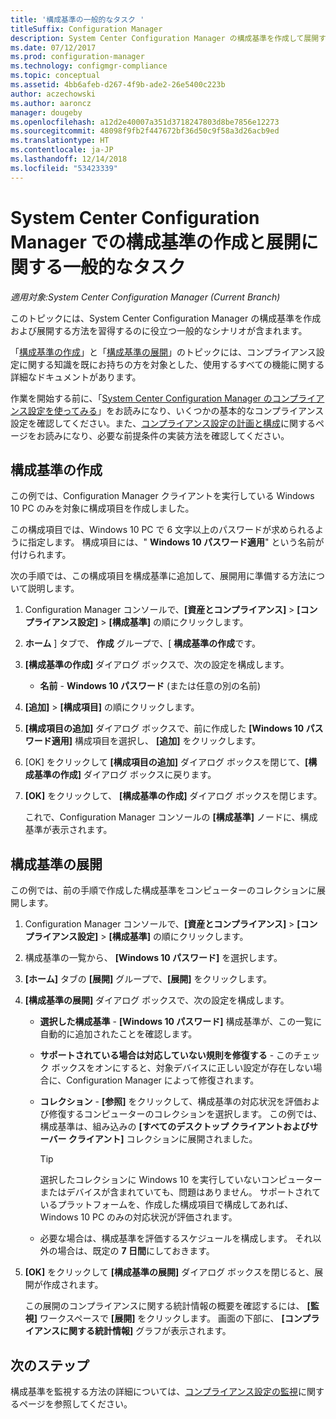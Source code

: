 ```yaml
---
title: '構成基準の一般的なタスク '
titleSuffix: Configuration Manager
description: System Center Configuration Manager の構成基準を作成して展開する方法について説明します。
ms.date: 07/12/2017
ms.prod: configuration-manager
ms.technology: configmgr-compliance
ms.topic: conceptual
ms.assetid: 4bb6afeb-d267-4f9b-ade2-26e5400c223b
author: aczechowski
ms.author: aaroncz
manager: dougeby
ms.openlocfilehash: a12d2e40007a351d3718247803d8be7856e12273
ms.sourcegitcommit: 48098f9fb2f447672bf36d50c9f58a3d26acb9ed
ms.translationtype: HT
ms.contentlocale: ja-JP
ms.lasthandoff: 12/14/2018
ms.locfileid: "53423339"
---
```

# <a name="common-tasks-for-creating-and-deploying-configuration-baselines-with-system-center-configuration-manager"></a>System Center Configuration Manager での構成基準の作成と展開に関する一般的なタスク

*適用対象:System Center Configuration Manager (Current Branch)*

このトピックには、System Center Configuration Manager の構成基準を作成および展開する方法を習得するのに役立つ一般的なシナリオが含まれます。  

 「[構成基準の作成](../../compliance/deploy-use/create-configuration-baselines.md)」と「[構成基準の展開](../../compliance/deploy-use/deploy-configuration-baselines.md)」のトピックには、コンプライアンス設定に関する知識を既にお持ちの方を対象とした、使用するすべての機能に関する詳細なドキュメントがあります。  

 作業を開始する前に、「[System Center Configuration Manager のコンプライアンス設定を使ってみる](../../compliance/get-started/get-started-with-compliance-settings.md)」をお読みになり、いくつかの基本的なコンプライアンス設定を確認してください。また、[コンプライアンス設定の計画と構成](../../compliance/plan-design/plan-for-and-configure-compliance-settings.md)に関するページをお読みになり、必要な前提条件の実装方法を確認してください。  

## <a name="create-a-configuration-baseline"></a>構成基準の作成  
 この例では、Configuration Manager クライアントを実行している Windows 10 PC のみを対象に構成項目を作成しました。  

 この構成項目では、Windows 10 PC で 6 文字以上のパスワードが求められるように指定します。 構成項目には、" **Windows 10 パスワード適用**" という名前が付けられます。  

次の手順では、この構成項目を構成基準に追加して、展開用に準備する方法について説明します。  

1. Configuration Manager コンソールで、**[資産とコンプライアンス]** > **[コンプライアンス設定]** > **[構成基準]** の順にクリックします。  

2. **ホーム** ] タブで、 **作成** グループで、[ **構成基準の作成**です。  

3. **[構成基準の作成]** ダイアログ ボックスで、次の設定を構成します。  

   -   **名前** - **Windows 10 パスワード** (または任意の別の名前)  

4. **[追加]** > **[構成項目]** の順にクリックします。  

5. **[構成項目の追加]** ダイアログ ボックスで、前に作成した **[Windows 10 パスワード適用]** 構成項目を選択し、 **[追加]** をクリックします。  

6. [OK] をクリックして **[構成項目の追加]** ダイアログ ボックスを閉じて、**[構成基準の作成]** ダイアログ ボックスに戻ります。

7. **[OK]** をクリックして、 **[構成基準の作成]** ダイアログ ボックスを閉じます。  

   これで、Configuration Manager コンソールの **[構成基準]** ノードに、構成基準が表示されます。  

## <a name="deploy-the-configuration-baseline"></a>構成基準の展開  
 この例では、前の手順で作成した構成基準をコンピューターのコレクションに展開します。  

1. Configuration Manager コンソールで、**[資産とコンプライアンス]** > **[コンプライアンス設定]** > **[構成基準]** の順にクリックします。  

2. 構成基準の一覧から、 **[Windows 10 パスワード]** を選択します。  

3. **[ホーム]** タブの **[展開]** グループで、**[展開]** をクリックします。  

4. **[構成基準の展開]** ダイアログ ボックスで、次の設定を構成します。  

   -   **選択した構成基準** - **[Windows 10 パスワード]** 構成基準が、この一覧に自動的に追加されたことを確認します。  

   -   **サポートされている場合は対応していない規則を修復する** - このチェック ボックスをオンにすると、対象デバイスに正しい設定が存在しない場合に、Configuration Manager によって修復されます。  

   -   **コレクション** - **[参照]** をクリックして、構成基準の対応状況を評価および修復するコンピューターのコレクションを選択します。 この例では、構成基準は、組み込みの **[すべてのデスクトップ クライアントおよびサーバー クライアント]** コレクションに展開されました。  

       > [!TIP]  
       >  選択したコレクションに Windows 10 を実行していないコンピューターまたはデバイスが含まれていても、問題はありません。 サポートされているプラットフォームを、作成した構成項目で構成してあれば、Windows 10 PC のみの対応状況が評価されます。  

   -   必要な場合は、構成基準を評価するスケジュールを構成します。 それ以外の場合は、既定の **7 日間**にしておきます。  

5. **[OK]** をクリックして **[構成基準の展開]** ダイアログ ボックスを閉じると、展開が作成されます。  

   この展開のコンプライアンスに関する統計情報の概要を確認するには、 **[監視]** ワークスペースで **[展開]** をクリックします。 画面の下部に、 **[コンプライアンスに関する統計情報]** グラフが表示されます。  

## <a name="next-steps"></a>次のステップ 

構成基準を監視する方法の詳細については、[コンプライアンス設定の監視](../../compliance/deploy-use/monitor-compliance-settings.md)に関するページを参照してください。  

